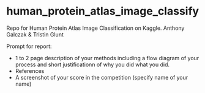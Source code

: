 # human_protein_atlas_image_classify
Repo for Human Protein Atlas Image Classification on Kaggle. Anthony Galczak &amp; Tristin Glunt


Prompt for report:
- 1 to 2 page description of your methods including a flow diagram of your process and short justificationn
  of why you did what you did.
- References
- A screenshot of your score in the competition (specify name of your name)



